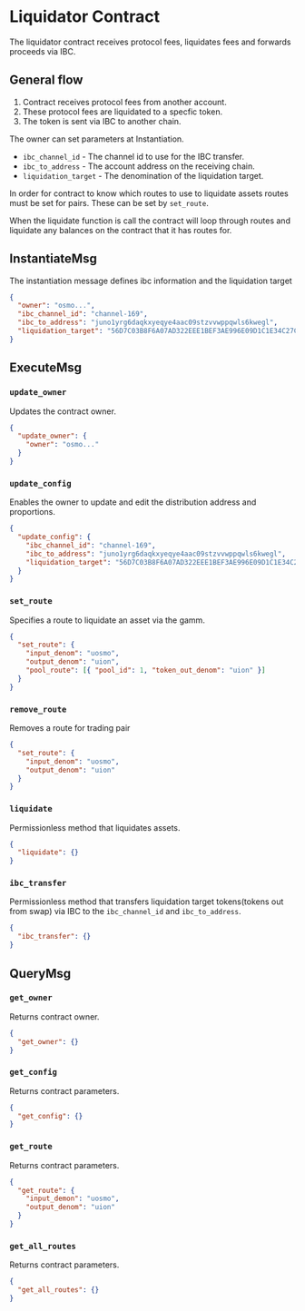 # Liquidator Contract

The liquidator contract receives protocol fees, liquidates fees and forwards
proceeds via IBC.

## General flow

1. Contract receives protocol fees from another account.
2. These protocol fees are liquidated to a specfic token.
3. The token is sent via IBC to another chain.

The owner can set parameters at Instantiation.

- `ibc_channel_id` - The channel id to use for the IBC transfer.
- `ibc_to_address` - The account address on the receiving chain.
- `liquidation_target` - The denomination of the liquidation target.

In order for contract to know which routes to use to liquidate assets routes
must be set for pairs. These can be set by `set_route`.

When the liquidate function is call the contract will loop through routes and
liquidate any balances on the contract that it has routes for.

## InstantiateMsg

The instantiation message defines ibc information and the liquidation target

```json
{
  "owner": "osmo...",
  "ibc_channel_id": "channel-169",
  "ibc_to_address": "juno1yrg6daqkxyeqye4aac09stzvvwppqwls6kwegl",
  "liquidation_target": "56D7C03B8F6A07AD322EEE1BEF3AE996E09D1C1E34C27CF37E0D4A0AC5972516"
}
```

## ExecuteMsg

### `update_owner`

Updates the contract owner.

```json
{
  "update_owner": {
    "owner": "osmo..."
  }
}
```

### `update_config`

Enables the owner to update and edit the distribution address and proportions.

```json
{
  "update_config": {
    "ibc_channel_id": "channel-169",
    "ibc_to_address": "juno1yrg6daqkxyeqye4aac09stzvvwppqwls6kwegl",
    "liquidation_target": "56D7C03B8F6A07AD322EEE1BEF3AE996E09D1C1E34C27CF37E0D4A0AC5972516"
  }
}
```

### `set_route`

Specifies a route to liquidate an asset via the gamm.

```json
{
  "set_route": {
    "input_denom": "uosmo",
    "output_denom": "uion",
    "pool_route": [{ "pool_id": 1, "token_out_denom": "uion" }]
  }
}
```

### `remove_route`

Removes a route for trading pair

```json
{
  "set_route": {
    "input_denom": "uosmo",
    "output_denom": "uion"
  }
}
```

### `liquidate`

Permissionless method that liquidates assets.

```json
{
  "liquidate": {}
}
```

### `ibc_transfer`

Permissionless method that transfers liquidation target tokens(tokens out from
swap) via IBC to the `ibc_channel_id` and `ibc_to_address`.

```json
{
  "ibc_transfer": {}
}
```

## QueryMsg

### `get_owner`

Returns contract owner.

```json
{
  "get_owner": {}
}
```

### `get_config`

Returns contract parameters.

```json
{
  "get_config": {}
}
```

### `get_route`

Returns contract parameters.

```json
{
  "get_route": {
    "input_demon": "uosmo",
    "output_denom": "uion"
  }
}
```

### `get_all_routes`

Returns contract parameters.

```json
{
  "get_all_routes": {}
}
```

